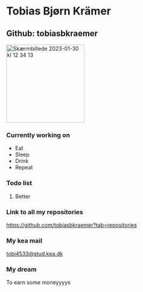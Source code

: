 # Tobias Bjørn Krämer
## Github: tobiasbkraemer

<img width="207" alt="Skærmbillede 2023-01-30 kl  12 34 13" src="https://user-images.githubusercontent.com/113188005/215466028-e969619a-1fc7-48b4-8ef0-c5cb03465319.png">

### Currently working on
* Eat
* Sleep
* Drink
* Repeat

### Todo list
1. Better

### Link to all my repositories
https://github.com/tobiasbkraemer?tab=repositories

### My kea mail
tobi4533@stud.kea.dk

### My dream
To earn some moneyyyys

